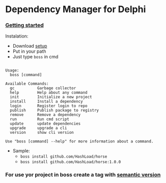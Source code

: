 
# Dependency Manager for Delphi

### [Getting started](https://medium.com/@matheusarendthunsche/come%C3%A7ando-com-o-boss-72aad9bcc13) 

Instalation: 
 * Download [setup](https://github.com/HashLoad/boss/releases/download/v1.5.3/setup.exe)
 * Put in your path
 * Just type `boss` in cmd
```

Usage:
  boss [command]

Available Commands:
  gc          Garbage collector
  help        Help about any command
  init        Initialize a new project
  install     Install a dependency
  login       Register login to repo
  publish     Publish package to registry
  remove      Remove a dependency
  run         Run cmd script
  update      update dependencies
  upgrade     upgrade a cli
  version     show cli version

Use "boss [command] --help" for more information about a command.

```
+ Sample: 
	+ `boss install github.com/HashLoad/horse`
	+ `boss install github.com/HashLoad/horse:1.0.0`


### For use yor project in boss create a tag with [semantic version](https://semver.org/) 
